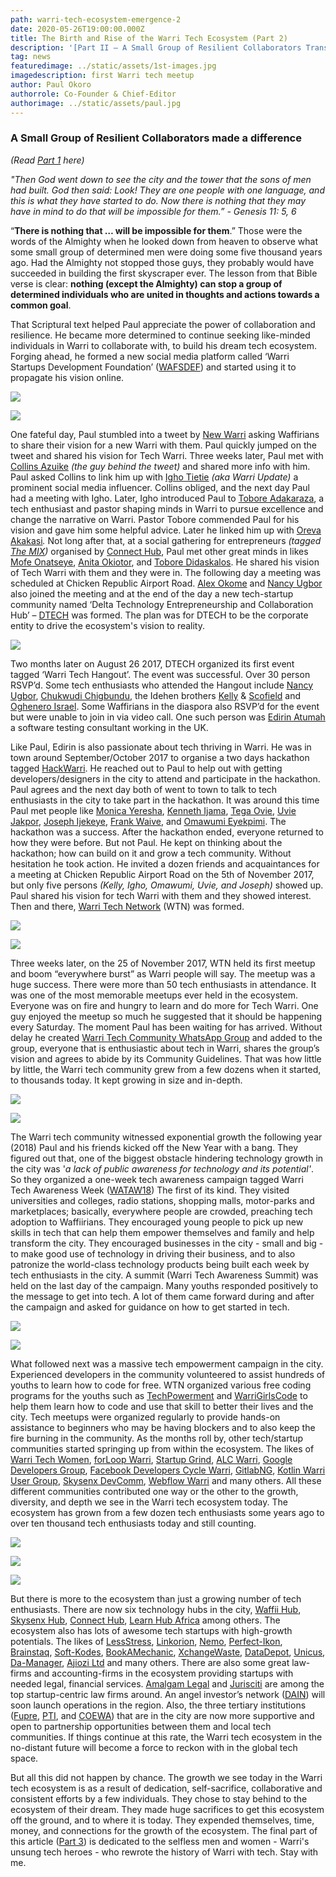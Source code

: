 ```yaml
---
path: warri-tech-ecosystem-emergence-2
date: 2020-05-26T19:00:00.000Z
title: The Birth and Rise of the Warri Tech Ecosystem (Part 2)
description: '[Part II – A Small Group of Resilient Collaborators Transformed a City]'
tag: news
featuredimage: ../static/assets/1st-images.jpg
imagedescription: first Warri tech meetup
author: Paul Okoro
authorrole: Co-Founder & Chief-Editor
authorimage: ../static/assets/paul.jpg
---
```

<!--StartFragment-->

### A Small Group of Resilient Collaborators made a difference

*(Read [Part 1](https://techamplifier.africa/warri-tech-ecosystem-emergence-1) here)*

*"Then God went down to see the city and the tower that the sons of men had built. God then said: Look! They are one people with one language, and this is what they have started to do. Now there is nothing that they may have in mind to do that will be impossible for them.” - Genesis 11: 5, 6*

“**There is nothing that … will be impossible for them**.” Those were the words of the Almighty when he looked down from heaven to observe what some small group of determined men were doing some five thousand years ago. Had the Almighty not stopped those guys, they probably would  have succeeded in building the first skyscraper ever. The lesson from that Bible verse is clear: **nothing (except the Almighty) can stop a group of determined individuals who are united in thoughts and actions towards a common goal**.

That Scriptural text helped Paul appreciate the power of collaboration and resilience. He became more determined to continue seeking like-minded individuals in Warri to collaborate with, to build his dream tech ecosystem. Forging ahead, he formed a new social media platform called ‘Warri Startups Development Foundation’ ([WAFSDEF](https://twitter.com/wafsdef)) and started using it to propagate his vision online. 

<div class="img-class">

![](/assets/1st-image-1.jpg)

![](/assets/1st-image-2.jpg)

</div> 

One fateful day, Paul stumbled into a tweet by [New Warri](https://twitter.com/newwarri) asking Waffirians to share their vision for a new Warri with them. Paul quickly jumped on the tweet and shared his vision for Tech Warri. Three weeks later, Paul met with [Collins Azuike](https://twitter.com/azuike1) *(the guy behind the tweet)* and shared more info with him. Paul asked Collins to link him up with [Igho Tietie](https://twitter.com/IghoTietie) *(aka Warri Update)* a prominent social media influencer. Collins obliged, and the next day Paul had a meeting with Igho. Later, Igho introduced Paul to [Tobore Adakaraza](https://twitter.com/ToboreDavids), a tech enthusiast and pastor shaping minds in Warri to pursue excellence and change the narrative on Warri. Pastor Tobore commended Paul for his vision and gave him some helpful advice. Later he linked him up with [Oreva Akakasi](https://facebook.com/mistar.naija)*.* Not long after that, at a social gathering for entrepreneurs *(tagged [The MIX](https://www.facebook.com/photo/?fbid=1345993372181865&set=a.1345969098850959))* organised by [Connect Hub](https://connecthub.ng/), Paul met other great minds in likes [Mofe Onatseye](https://twitter.com/Mowizo6ix), [Anita Okiotor](https://twitter.com/afeeturi), and [Tobore Didaskalos](https://twitter.com/IamDidaskalos). He shared his vision of Tech Warri with them and they were in. The following day a meeting was scheduled at Chicken Republic Airport Road. [Alex Okome](https://twitter.com/OkomeAlex) and [Nancy Ugbor](https://twitter.com/nancypeters711) also joined the meeting and at the end of the day a new tech-startup community named ‘Delta Technology Entrepreneurship and Collaboration Hub’ – [DTECH](https://twitter.com/DTECH_Ng) was formed. The plan was for DTECH to be the corporate entity to drive the ecosystem's vision to reality. 

![](/assets/2nd-images.jpg)

Two months later on August 26 2017, DTECH organized its first event tagged ‘Warri Tech Hangout’. The event was successful. Over 30 person RSVP’d. Some tech enthusiasts who attended the Hangout include [Nancy Ugbor](https://twitter.com/nancypeters711), [Chukwudi Chigbundu](https://twitter.com/topchuqs), the Idehen brothers [Kelly](https://twitter.com/IconicKelx) & [Scofield](https://twitter.com/Scofield_Idehen) and [Oghenero Israel](https://twitter.com/sieomcsheda). Some Waffirians in the diaspora also RSVP’d for the event but were unable to join in via video call. One such person was [Edirin Atumah](https://twitter.com/bongosway) a software testing consultant working in the UK.

Like Paul, Edirin is also passionate about tech thriving in Warri. He was in town around September/October 2017 to organise a two days hackathon tagged [HackWarri](https://twitter.com/search?q=%23HackWarri&src=typed_query). He reached out to Paul to help out with getting developers/designers in the city to attend and participate in the hackathon. Paul agrees and the next day both of went to town to talk to tech enthusiasts in the city to take part in the hackathon. It was around this time Paul met people like [Monica Yeresha](https://twitter.com/MoniqueYeresha), [Kenneth Ijama](https://twitter.com/teamwebbravo), [Tega Ovie](https://twitter.com/princetegaton), [Uvie Jakpor](https://twitter.com/UvieJakpor), [Joseph Ijekeye](https://www.facebook.com/joseph.ijekeye), [Frank Waive](https://twitter.com/FrankWaive), and [Omawumi Eyekpimi](https://twitter.com/LeBelleAmi). The hackathon was a success. After the hackathon ended, everyone returned to how they were before. But not Paul. He kept on thinking about the hackathon; how can build on it and grow a tech community. Without hesitation he took action. He invited a dozen friends and acquaintances for a meeting at Chicken Republic Airport Road on the 5th of November 2017, but only five persons *(Kelly, Igho, Omawumi, Uvie, and Joseph)* showed up. Paul shared his vision for tech Warri with them and they showed interest. Then and there, [Warri Tech Network](https://twitter.com/warritechnetwok) (WTN) was formed. 

<div class="img-class">

![](/assets/3rd-image-a.jpg)

![](/assets/3rd-image-b.jpg)

</div> 

Three weeks later, on the 25 of November 2017, WTN held its first meetup and boom “everywhere burst” as Warri people will say. The meetup was a huge success. There were more than 50 tech enthusiasts in attendance. It was one of the most memorable meetups ever held in the ecosystem. Everyone was on fire and hungry to learn and do more for Tech Warri. One guy enjoyed the meetup so much he suggested that it should be happening every Saturday. The moment Paul has been waiting for has arrived. Without delay he created [Warri Tech Community WhatsApp Group](https://chat.whatsapp.com/LW6TBLaosXAEQRFbtViUiE) and added to the group, everyone that is enthusiastic about tech in Warri, shares the group’s vision and agrees to abide by its Community Guidelines. That was how little by little, the Warri tech community grew from a few dozens when it started, to thousands today. It kept growing in size and in-depth.

<div class="img-class">

![](/assets/4th-image-a.jpg)

![](/assets/4th-image-b.jpg)

</div> 

The Warri tech community witnessed exponential growth the following year (2018) Paul and his friends kicked off the New Year with a bang. They figured out that, one of the biggest obstacle hindering technology growth in the city was '*a lack of public awareness for technology and its potential'*. So they organized a one-week tech awareness campaign tagged Warri Tech Awareness Week ([WATAW18](https://twitter.com/search?q=%23WATAW18&src=)) The first of its kind. They visited universities and colleges, radio stations, shopping malls, motor-parks and marketplaces; basically, everywhere people are crowded, preaching tech adoption to Waffiirians. They encouraged young people to pick up new skills in tech that can help them empower themselves and family and help transform the city. They encouraged businesses in the city - small and big -  to make good use of technology in driving their business, and to also patronize the world-class technology products being built each week by tech enthusiasts in the city. A summit (Warri Tech Awareness Summit) was held on the last day of the campaign. Many youths responded positively to the message to get into tech. A lot of them came forward during and after the campaign and asked for guidance on how to get started in tech.

<div class="img-class"> 

![](/assets/5th-image-a.jpg)

![](/assets/5th-image-b.jpg)

</div> 

What followed next was a massive tech empowerment campaign in the city. Experienced developers in the community volunteered to assist hundreds of youths to learn how to code for free. WTN organized various free coding programs for the youths such as [TechPowerment](https://twitter.com/search?q=%23Techpowerment&src=typed_query) and [WarriGirlsCode](https://twitter.com/warrigirlscode) to help them learn how to code and use that skill to better their lives and the city. Tech meetups were organized regularly to provide hands-on assistance to beginners who may be having blockers and to also keep the fire burning in the community. As the months roll by, other tech/startup communities started springing up from within the ecosystem. The likes of [Warri Tech Women](https://twitter.com/warritechwomen), [forLoop Warri](https://twitter.com/forLoopWarri), [Startup Grind](https://twitter.com/SGWarri), [ALC Warri](https://twitter.com/hashtag/alcwarri?src=hashtag_click), [Google Developers Group](https://twitter.com/gdg_warri), [Facebook Developers Cycle Warri](https://www.facebook.com/groups/625532431263640), [GitlabNG](https://www.meetup.com/GitLab-Nigeria-Community/), [Kotlin Warri User Group](https://www.meetup.com/Kotlin-Warri/), [Skysenx DevComm](https://skysenx.com/devcomm), [Webflow Warri](https://www.meetup.com/Warri-Webflow-Meetup/) and many others. All these different communities contributed one way or the other to the growth, diversity, and depth we see in the Warri  tech ecosystem today. The ecosystem has grown from a few dozen tech enthusiasts some years ago to over ten thousand tech enthusiasts today and still counting.

<div class="img-class">

![](/assets/6th-image-a.jpg)

![](/assets/6th-image-b.jpg)

![](/assets/6th-image-c.jpg)

</div> 

But there is more to the ecosystem than just a growing number of tech enthusiasts. There are now six technology hubs in the city, [Waffii Hub](https://warriinnovationhub.com/), [Skysenx Hub](https://skysenx.com/), [Connect Hub](https://connecthub.ng/), [Learn Hub Africa](https://learnhub.africa) among others. The ecosystem also has lots of awesome tech startups with high-growth potentials. The likes of [LessStress](https://twitter.com/lessstressomm), [Linkorion](https://linkorion.com), [Nemo](https://nemo.com.ng/), [Perfect-Ikon](https://perfect-ikon.com), [Brainstaq](https://brainstaq.com), [Soft-Kodes](https://soft-kodes.com/), [BookAMechanic](https://bookamechanic.com.ng), [XchangeWaste](https://xchangewaste.com), [DataDepot](https://datadepot.com), [Unicus](https://www.unicus.live/), [Da-Manager](https://www.da-manager.com/), [Ajiozi Ltd](https://ajiozi.com/) and many others. There are also some great law-firms and accounting-firms in the ecosystem providing startups with needed legal, financial services. [Amalgam Legal](http://www.amalgamlegal.com/) and [Jurisciti](https://jurisciti.com/) are among the top startup-centric law firms around. An angel investor’s network ([DAIN](https://twitter.com/deltaangelnetwk)) will soon launch operations in the region. Also, the three tertiary institutions ([Fupre](https://fupre.edu.ng/), [PTI](https://pti.edu.ng/), and [COEWA](https://www.coewarri.edu.ng/)) that are in the city are now more supportive and open to partnership opportunities between them and local tech communities. If things continue at this rate, the Warri tech ecosystem in the no-distant future will become a force to reckon with in the global tech space.

But all this did not happen by chance. The growth we see today in the Warri tech ecosystem is as a result of dedication, self-sacrifice, collaborative and consistent efforts by a few individuals. They chose to stay behind to the ecosystem of their dream. They made huge sacrifices to get this ecosystem off the ground, and to where it is today. They expended themselves, time, money, and connections for the growth of the ecosystem. The final part of this article ([Part 3](https://techamplifier.africa/warri-tech-ecosystem-emergence-3)) is dedicated to the selfless men and women - Warri's unsung tech heroes - who rewrote the history of Warri with tech. Stay with me.

<!--EndFragment-->
